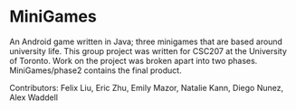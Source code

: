 # MiniGames
An Android game written in Java; three minigames that are based around university life.
This group project was written for CSC207 at the University of Toronto. Work on the project was broken apart into two phases. MiniGames/phase2 contains the final product.

Contributors: Felix Liu, Eric Zhu, Emily Mazor, Natalie Kann, Diego Nunez, Alex Waddell
